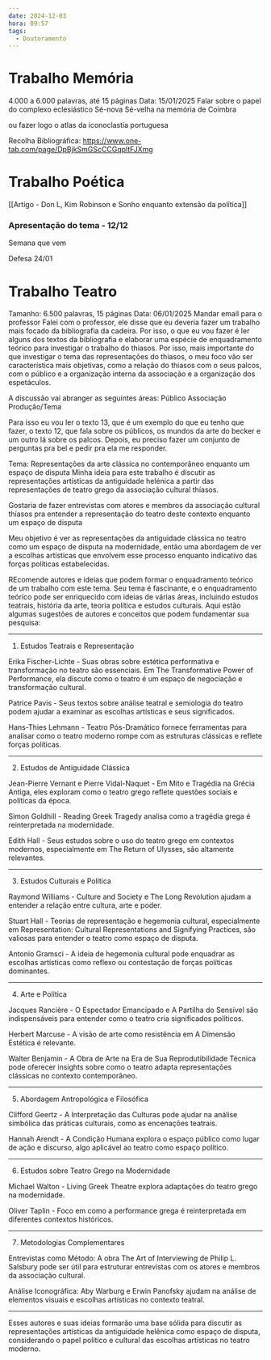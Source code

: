 ```yaml
---
date: 2024-12-03
hora: 09:57
tags:
  - Doutoramento
---
```

# Trabalho Memória
4.000 a 6.000 palavras, até 15 páginas
Data: 15/01/2025
Falar sobre o papel do complexo eclesiástico Sé-nova Sé-velha na memória de Coimbra 

ou fazer logo o atlas da iconoclastia portuguesa

Recolha Bibliográfica: https://www.one-tab.com/page/DpBjkSmGScCCGqpltFJXmg




# Trabalho Poética
[[Artigo - Don L, Kim Robinson e Sonho enquanto extensão da política]]
### Apresentação do tema - 12/12
Semana que vem

Defesa 24/01



# Trabalho Teatro
Tamanho: 6.500 palavras, 15 páginas
Data: 06/01/2025
Mandar email para o professor
Falei com o professor, ele disse que eu deveria fazer um trabalho mais focado da bibliografia da cadeira. Por isso, o que eu vou fazer é ler alguns dos textos da bibliografia e elaborar uma  espécie de enquadramento teórico para investigar o trabalho do thiasos. Por isso, mais importante do que investigar o tema das representações do thiasos, o meu foco vão ser característica mais objetivas, como a relação do thiasos com o seus palcos, com o público e a organização interna da associação e a organização dos espetáculos. 

A discussão vai abranger as seguintes áreas:
Público
Associação
Produção/Tema

Para isso eu vou ler o texto 13, que é um exemplo do que eu tenho que fazer, o texto 12, que fala sobre os públicos, os mundos da arte do becker e um outro lá sobre os palcos. 
Depois, eu preciso fazer um conjunto de perguntas pra bel e pedir pra ela me responder. 



Tema: Representações da arte clássica no contemporâneo enquanto um espaço de disputa
Minha ideia para este trabalho é discutir as representações artísticas da antiguidade helénica a partir das representações de teatro grego da associação cultural thíasos. 

Gostaria de fazer entrevistas com atores e membros da associação cultural thíasos pra entender a representação do teatro deste contexto enquanto um espaço de disputa

Meu objetivo é ver as representações da antiguidade clássica no teatro como um espaço de disputa na modernidade, então uma abordagem de ver a escolhas artísticas que envolvem esse processo enquanto indicativo das forças políticas estabelecidas. 

REcomende autores e ideias que podem formar o enquadramento teórico de um trabalho com este tema.
Seu tema é fascinante, e o enquadramento teórico pode ser enriquecido com ideias de várias áreas, incluindo estudos teatrais, história da arte, teoria política e estudos culturais. Aqui estão algumas sugestões de autores e conceitos que podem fundamentar sua pesquisa:


---

1. Estudos Teatrais e Representação

Erika Fischer-Lichte - Suas obras sobre estética performativa e transformação no teatro são essenciais. Em The Transformative Power of Performance, ela discute como o teatro é um espaço de negociação e transformação cultural.

Patrice Pavis - Seus textos sobre análise teatral e semiologia do teatro podem ajudar a examinar as escolhas artísticas e seus significados.

Hans-Thies Lehmann - Teatro Pós-Dramático fornece ferramentas para analisar como o teatro moderno rompe com as estruturas clássicas e reflete forças políticas.



---

2. Estudos de Antiguidade Clássica

Jean-Pierre Vernant e Pierre Vidal-Naquet - Em Mito e Tragédia na Grécia Antiga, eles exploram como o teatro grego reflete questões sociais e políticas da época.

Simon Goldhill - Reading Greek Tragedy analisa como a tragédia grega é reinterpretada na modernidade.

Edith Hall - Seus estudos sobre o uso do teatro grego em contextos modernos, especialmente em The Return of Ulysses, são altamente relevantes.



---

3. Estudos Culturais e Política

Raymond Williams - Culture and Society e The Long Revolution ajudam a entender a relação entre cultura, arte e poder.

Stuart Hall - Teorias de representação e hegemonia cultural, especialmente em Representation: Cultural Representations and Signifying Practices, são valiosas para entender o teatro como espaço de disputa.

Antonio Gramsci - A ideia de hegemonia cultural pode enquadrar as escolhas artísticas como reflexo ou contestação de forças políticas dominantes.



---

4. Arte e Política

Jacques Rancière - O Espectador Emancipado e A Partilha do Sensível são indispensáveis para entender como o teatro cria significados políticos.

Herbert Marcuse - A visão de arte como resistência em A Dimensão Estética é relevante.

Walter Benjamin - A Obra de Arte na Era de Sua Reprodutibilidade Técnica pode oferecer insights sobre como o teatro adapta representações clássicas no contexto contemporâneo.



---

5. Abordagem Antropológica e Filosófica

Clifford Geertz - A Interpretação das Culturas pode ajudar na análise simbólica das práticas culturais, como as encenações teatrais.

Hannah Arendt - A Condição Humana explora o espaço público como lugar de ação e discurso, algo aplicável ao teatro como espaço político.



---

6. Estudos sobre Teatro Grego na Modernidade

Michael Walton - Living Greek Theatre explora adaptações do teatro grego na modernidade.

Oliver Taplin - Foco em como a performance grega é reinterpretada em diferentes contextos históricos.



---

7. Metodologias Complementares

Entrevistas como Método: A obra The Art of Interviewing de Philip L. Salsbury pode ser útil para estruturar entrevistas com os atores e membros da associação cultural.

Análise Iconográfica: Aby Warburg e Erwin Panofsky ajudam na análise de elementos visuais e escolhas artísticas no contexto teatral.



---

Esses autores e suas ideias formarão uma base sólida para discutir as representações artísticas da antiguidade helênica como espaço de disputa, considerando o papel político e cultural das escolhas artísticas no teatro moderno.

